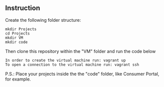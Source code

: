 ## Instruction
Create the following folder structure:

```shell
mkdir Projects
cd Projects
mkdir VM
mkdir code
```

Then clone this repository within the "VM" folder and run the code below

```shell
In order to create the virtual machine run: vagrant up
To open a connection to the virtual machine run: vagrant ssh
```

P.S.: Place your projects inside the the "code" folder, like Consumer Portal, for example.